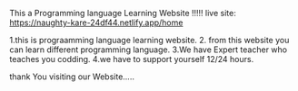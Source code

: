 This a Programming language Learning Website
!!!!!
live site: https://naughty-kare-24df44.netlify.app/home


1.this is prograamming language learning website.
2. from this website you can learn different programming language.
3.We have Expert teacher who teaches you codding.
4.we have to support yourself 12/24 hours.

thank You visiting our Website.....




